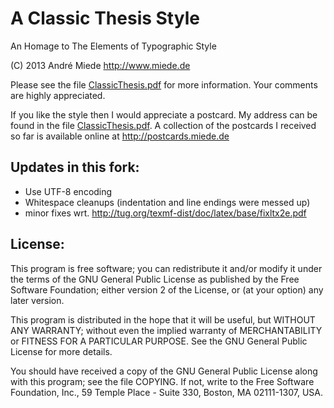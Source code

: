 A Classic Thesis Style
======================
An Homage to The Elements of Typographic Style

(C) 2013 André Miede http://www.miede.de

Please see the file [ClassicThesis.pdf](ClassicThesis.pdf) for more information.
Your comments are highly appreciated.

If you like the style then I would appreciate a postcard. My address
can be found in the file [ClassicThesis.pdf](ClassicThesis.pdf). A collection of the
postcards I received so far is available online at
http://postcards.miede.de

Updates in this fork:
---------------------
- Use UTF-8 encoding
- Whitespace cleanups (indentation and line endings were messed up)
- minor fixes wrt. http://tug.org/texmf-dist/doc/latex/base/fixltx2e.pdf

License:
--------
This program is free software; you can redistribute it and/or modify
it under the terms of the GNU General Public License as published by
the Free Software Foundation; either version 2 of the License, or
(at your option) any later version.

This program is distributed in the hope that it will be useful,
but WITHOUT ANY WARRANTY; without even the implied warranty of
MERCHANTABILITY or FITNESS FOR A PARTICULAR PURPOSE. See the
GNU General Public License for more details.

You should have received a copy of the GNU General Public License
along with this program; see the file COPYING. If not, write to
the Free Software Foundation, Inc., 59 Temple Place - Suite 330,
Boston, MA 02111-1307, USA.
